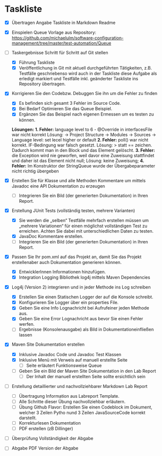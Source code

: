 # Taskliste

- [x] Übertragen Angabe Taskliste in Markdown Readme
- [x] Einspielen Queue Vorlage aus Repository:&nbsp; https://github.com/michaelulm/software-configuration-management/tree/master/test-automation/Queue
- [ ] Taskergebnisse Schritt für Schritt auf Git stellen
	- [x] Führung Taskliste
	- [x] Veröffentlichung in Git mit aktuell durchgeführten Tätigkeiten, z.B.     Testfälle geschriebenso wird auch in der Taskliste diese Aufgabe als erledigt markiert und Testfälle inkl. geänderter Taskliste ins Repository übertragen.
- [x] Korrigieren Sie den Codebzw. Debuggen Sie ihn um die Fehler zu finden
	- [x] Es befinden sich gesamt 3 Fehler im Source Code.
	- [x] Bei Bedarf Optimieren Sie das Queue Beispiel.
	- [x] Ergänzen Sie das Beispiel nach eigenen      Ermessen um es testen zu können.
	
	**Lösungen:**
	    **1. Fehler:** language level to 6 - @Override in interfacesFile war nicht korrekt 
	    Lösung: -> Project Structure -> Modules -> Sources -> Language level: set lecel higher or default
	    **2. Fehler:** poll() war nicht korrekt. IF-Bedingung war falsch gesetzt. 
	    Lösung: > statt == zeichen. Dadurch kommt man in den Block und das Element gelöscht.
	    **3. Fehler:** die Exception wird nie geworfen, weil davor eine Zuweisung stattfindet und daher ist das Element nicht null;
	    Lösung: keine Zuweisung;
	    **4. Fehler:** Im Konstruktor der StringQueue wurde der Übergabeparameter nicht richtig übergeben
	    
- [x] Erstellen Sie für Klasse und alle Methoden Kommentare um mittels Javadoc eine API Dokumentation zu erzeugen
	- [ ] Integrieren Sie ein Bild (der generierten Dokumentation) in Ihren Report.
- [x] Erstellung JUnit Tests (vollständig testen, mehrere Varianten)
	- [x] Sie werden die „selben“ Testfälle mehrfach erstellen müssen um „mehrere Variationen“ für einen möglichst vollständigen Test zu erreichen. Achten Sie dabei mit unterschiedlichen Daten zu testen.
	- [x] JavaDoc Kommentare erstellen.
	- [ ] Integrieren Sie ein Bild (der generierten Dokumentation) in Ihren Report.
- [x] Passen Sie Ihr pom.xml auf das Projekt an, damit Sie das Projekt erstellenaber auch Dokumentation generieren 
können.
	- [x] EntwicklerInnen Informationen hinzufügen.
	- [x] Integration Logging Bibliothek log4j mittels Maven Dependencies
- [x] Log4j (Version 2) integrieren und in jeder Methode ins Log schreiben
	- [x] Erstellen Sie einen Statischen Logger der auf die Konsole schreibt.
	- [x] Konfigurieren Sie Logger über ein properties File.
	- [x] Geben Sie eine Info Lognachricht bei Aufrufeiner jeden Methode aus.
	- [x] Geben Sie eine Error Lognachricht aus bevor Sie einen Fehler werfen.
	- [ ] Ergebnisse (Konsolenausgabe) als Bild in Dokumentationeinfließen lassen
- [x] Maven Site Dokumentation erstellen
	- [x] Inklusive Javadoc Code und Javadoc Test Klassen
	- [x] Inklusive Menü mit Verweis auf manuell erstellte Seite
		- [ ] Seite erläutert Funktionsweise Queue
	- [ ] Geben Sie ein Bild der Maven Site Dokumentation in den Lab Report
		- [ ] Der Inhalt der manuell erstellten Seite sollte ersichtlich sein
- [ ] Erstellung detaillierter und nachvollziehbarer Markdown Lab Report
	- [ ] Übertragung Information aus Labreport Template.
	- [ ] Alle Schritte dieser Übung nachvollziehbar erläutern.
	- [ ] Übung Github Flavor: Erstellen Sie einen Codeblock im Dokument, welcher 3 Zeilen Pytho nund 3 Zeilen JavaSourceCode korrekt darstellt.
	- [ ] Korrekturlesen Dokumentation
	- [ ] PDF erstellen (zB Dillinger) 
- [ ] Überprüfung Vollständigkeit der Abgabe
- [ ] Abgabe PDF Version der Abgabe

